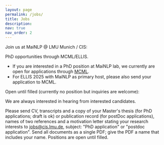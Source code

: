 ```yaml
---
layout: page
permalink: /jobs/
title: Jobs
description: 
nav: true
nav_order: 2
---
```


Join us at MaiNLP @ LMU Munich / CIS:

PhD opportunities through MCML/ELLIS.
- If you are interested in a PhD position at MaiNLP lab, we currently are open for applications through [MCML](https://www.portal.graduatecenter.lmu.de/ocgc/mcml).
- For ELLIS 2025 with MaiNLP as primary host, please also send your application to MCML.


Open until filled (currently no position but inquiries are welcome):
  
We are always interested in hearing from interested candidates. 

Please send CV, transcripts and a copy of your Master's thesis (for PhD applications; draft is ok) or publication record (for postDoc applications), names of two references and a motivation letter stating your research interests to jobs@cis.lmu.de, subject: "PhD application" or "postdoc application". Send all documents as a single PDF; give the PDF a name that includes your name. Positions are open until filled. 


